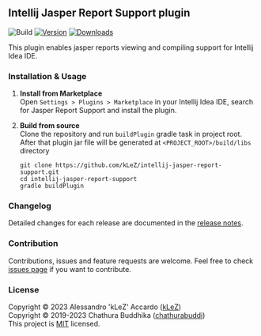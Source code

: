 ## Intellij Jasper Report Support plugin

![Build](https://github.com/kLeZ/intellij-jasper-report-support/workflows/Build/badge.svg)
[![Version](https://img.shields.io/jetbrains/plugin/v/22531.svg)](https://plugins.jetbrains.com/plugin/22531)
[![Downloads](https://img.shields.io/jetbrains/plugin/d/22531.svg)](https://plugins.jetbrains.com/plugin/22531)

<!-- Plugin description -->
This plugin enables jasper reports viewing and compiling support for Intellij Idea IDE.
<!-- Plugin description end -->

### Installation & Usage 

1. **Install from Marketplace**    
Open `Settings > Plugins > Marketplace` in your Intellij Idea IDE, search for Jasper Report Support and install the plugin.

1. **Build from source**    
Clone the repository and run `buildPlugin` gradle task in project root. After that plugin jar file will be generated at `<PROJECT_ROOT>/build/libs` directory
    ```
    git clone https://github.com/kLeZ/intellij-jasper-report-support.git
    cd intellij-jasper-report-support
    gradle buildPlugin
    ```

### Changelog

Detailed changes for each release are documented in the [release notes](https://github.com/kLeZ/intellij-jasper-report-support/releases).

### Contribution
Contributions, issues and feature requests are welcome. Feel free to check 
[issues page](https://github.com/kLeZ/intellij-jasper-report-support/issues)
if you want to contribute.

### License
Copyright © 2023 Alessandro 'kLeZ' Accardo ([kLeZ](https://klez.me))  
Copyright © 2019-2023 Chathura Buddhika ([chathurabuddi](http://www.chathurabuddi.lk))  
This project is [MIT](http://opensource.org/licenses/MIT) licensed.
